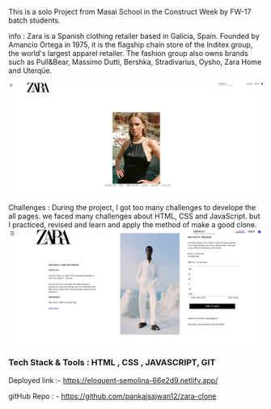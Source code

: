 This is a solo Project from Masai School in the Construct Week by FW-17 batch students.

info : Zara is a Spanish clothing retailer based in Galicia, Spain. Founded by Amancio Ortega in 1975, it is the flagship chain store of the Inditex group, the world's largest apparel retailer. The fashion group also owns brands such as Pull&Bear, Massimo Dutti, Bershka, Stradivarius, Oysho, Zara Home and Uterqüe.

![](data/image/home_page_zara.png)

Challenges : During the project,  I got too many challenges to develope the all pages. we faced many challenges about HTML, CSS and JavaScript. but I practiced, revised and learn and apply the method of make a good clone.
![](data/image/details_page_zara.png)

###  Tech Stack & Tools : HTML , CSS , JAVASCRIPT, GIT

Deployed link :- https://eloquent-semolina-66e2d9.netlify.app/

gitHub Repo : - https://github.com/pankajsajwan12/zara-clone


